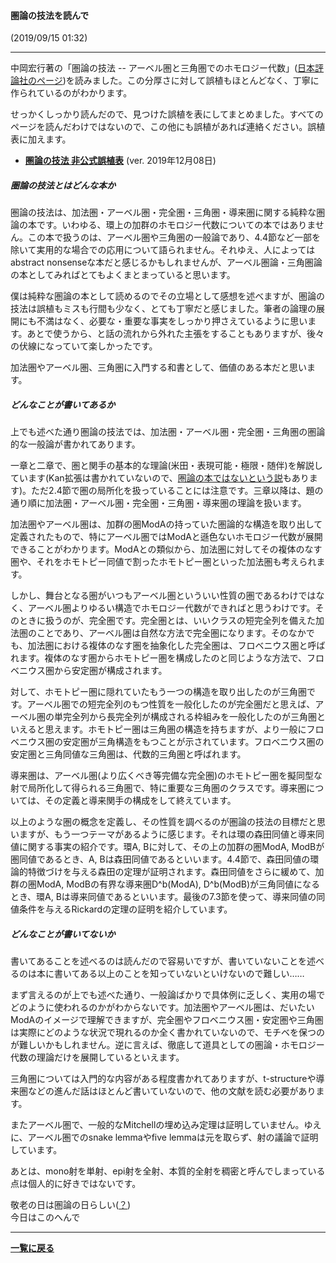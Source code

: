 #### 圏論の技法を読んで
(2019/09/15 01:32)

---

<p>
中岡宏行著の「圏論の技法 -- アーベル圏と三角圏でのホモロジー代数」(<a href="https://www.nippyo.co.jp/shop/book/7004.html">日本評論社のページ</a>)を読みました。この分厚さに対して誤植もほとんどなく、丁寧に作られているのがわかります。
</p>

<p>
せっかくしっかり読んだので、見つけた誤植を表にしてまとめました。すべてのページを読んだわけではないので、この他にも誤植があれば連絡ください。誤植表に加えます。
</p>

<ul>
    <li><strong><a href="/pdf/gihou_errors.pdf">圏論の技法 非公式誤植表</a></strong> (ver. 2019年12月08日)</li>
</ul>



##### 圏論の技法とはどんな本か
<p>
圏論の技法は、加法圏・アーベル圏・完全圏・三角圏・導来圏に関する純粋な圏論の本です。いわゆる、環上の加群のホモロジー代数についての本ではありません。この本で扱うのは、アーベル圏や三角圏の一般論であり、4.4節など一部を除いて実用的な場合での応用について語られません。それゆえ、人によってはabstract nonsenseな本だと感じるかもしれませんが、アーベル圏論・三角圏論の本としてみればとてもよくまとまっていると思います。
</p>

<p>
僕は純粋な圏論の本として読めるのでその立場として感想を述べますが、圏論の技法は誤植もミスも行間も少なく、とても丁寧だと感じました。筆者の論理の展開にも不満はなく、必要な・重要な事実をしっかり押さえているように思います。あとで使うから、と話の流れから外れた主張をすることもありますが、後々の伏線になっていて楽しかったです。
</p>

<p>
加法圏やアーベル圏、三角圏に入門する和書として、価値のある本だと思います。
</p>




##### どんなことが書いてあるか
<p>
上でも述べた通り圏論の技法では、加法圏・アーベル圏・完全圏・三角圏の圏論的な一般論が書かれてあります。
</p>

<p>
一章と二章で、圏と関手の基本的な理論(米田・表現可能・極限・随伴)を解説しています(Kan拡張は書かれていないので、<a href="https://twitter.com/alg_d/status/966123770128736259?s=20">圏論の本ではないという説</a>もあります)。ただ2.4節で圏の局所化を扱っていることには注意です。三章以降は、題の通り順に加法圏・アーベル圏・完全圏・三角圏・導来圏の理論を扱います。
</p>

<p>
加法圏やアーベル圏は、加群の圏ModAの持っていた圏論的な構造を取り出して定義されたもので、特にアーベル圏ではModAと遜色ないホモロジー代数が展開できることがわかります。ModAとの類似から、加法圏に対してその複体のなす圏や、それをホモトピー同値で割ったホモトピー圏といった加法圏も考えられます。
</p>

<p>
しかし、舞台となる圏がいつもアーベル圏といういい性質の圏であるわけではなく、アーベル圏よりゆるい構造でホモロジー代数ができればと思うわけです。そのときに扱うのが、完全圏です。完全圏とは、いいクラスの短完全列を備えた加法圏のことであり、アーベル圏は自然な方法で完全圏になります。そのなかでも、加法圏における複体のなす圏を抽象化した完全圏は、フロベニウス圏と呼ばれます。複体のなす圏からホモトピー圏を構成したのと同じような方法で、フロベニウス圏から安定圏が構成されます。
</p>

<p>
対して、ホモトピー圏に隠れていたもう一つの構造を取り出したのが三角圏です。アーベル圏での短完全列のもつ性質を一般化したのが完全圏だと思えば、アーベル圏の単完全列から長完全列が構成される枠組みを一般化したのが三角圏といえると思えます。ホモトピー圏は三角圏の構造を持ちますが、より一般にフロベニウス圏の安定圏が三角構造をもつことが示されています。フロベニウス圏の安定圏と三角同値な三角圏は、代数的三角圏と呼ばれます。
</p>

<p>
導来圏は、アーベル圏(より広くべき等完備な完全圏)のホモトピー圏を擬同型な射で局所化して得られる三角圏で、特に重要な三角圏のクラスです。導来圏については、その定義と導来関手の構成をして終えています。</br>
</p>

<p>
以上のような圏の概念を定義し、その性質を調べるのが圏論の技法の目標だと思いますが、もう一つテーマがあるように感じます。それは環の森田同値と導来同値に関する事実の紹介です。環A, Bに対して、その上の加群の圏ModA, ModBが圏同値であるとき、A, Bは森田同値であるといいます。4.4節で、森田同値の環論的特徴づけを与える森田の定理が証明されます。森田同値をさらに緩めて、加群の圏ModA, ModBの有界な導来圏D^b(ModA), D^b(ModB)が三角同値になるとき、環A, Bは導来同値であるといいます。最後の7.3節を使って、導来同値の同値条件を与えるRickardの定理の証明を紹介しています。
</p>




##### どんなことが書いてないか
<p>
書いてあることを述べるのは読んだので容易いですが、書いていないことを述べるのは本に書いてある以上のことを知っていないといけないので難しい……
</p>

<p>
まず言えるのが上でも述べた通り、一般論ばかりで具体例に乏しく、実用の場でどのように使われるのかがわからないです。加法圏やアーベル圏は、だいたいModAのイメージで理解できますが、完全圏やフロベニウス圏・安定圏や三角圏は実際にどのような状況で現れるのか全く書かれていないので、モチベを保つのが難しいかもしれません。逆に言えば、徹底して道具としての圏論・ホモロジー代数の理論だけを展開しているといえます。
</p>

<p>
三角圏については入門的な内容がある程度書かれてありますが、t-structureや導来圏などの進んだ話はほとんど書いていないので、他の文献を読む必要があります。
</p>

<p>
またアーベル圏で、一般的なMitchellの埋め込み定理は証明していません。ゆえに、アーベル圏でのsnake lemmaやfive lemmaは元を取らず、射の議論で証明しています。
</p>

<p>
あとは、mono射を単射、epi射を全射、本質的全射を稠密と呼んでしまっている点は個人的に好きではないです。</br>
</p>

<p>
敬老の日は圏論の日らしい(<a href="https://twitter.com/rikoushonotana/status/776259308334055428?s=20">？</a>)</br>
今日はこのへんで
</p>


---

**[一覧に戻る](/posts)**